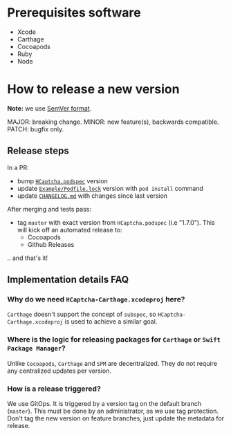 # Prerequisites software

- Xcode
- Carthage
- Cocoapods
- Ruby
- Node

# How to release a new version

**Note:** we use [SemVer format](https://semver.org/).

MAJOR: breaking change.
MINOR: new feature(s), backwards compatible.
PATCH: bugfix only.

## Release steps

In a PR:

- bump [`HCaptcha.podspec`](./HCaptcha.podspec) version
- update [`Example/Podfile.lock`](./Example/Podfile.lock) version with `pod install` command
- update [`CHANGELOG.md`](./CHANGELOG.md) with changes since last version

After merging and tests pass:

- tag `master` with exact version from `HCaptcha.podspec` (i.e "1.7.0"). This will kick off an automated release to:
	+ Cocoapods
	+ Github Releases
	
.. and that's it!

## Implementation details FAQ

### Why do we need `HCaptcha-Carthage.xcodeproj` here?

`Carthage` doesn't support the concept of `subspec`, so `HCaptcha-Carthage.xcodeproj` is used to achieve a similar goal.

### Where is the logic for releasing packages for `Carthage` or `Swift Package Manager`?

Unlike `Cocoapods`, `Carthage` and `SPM` are decentralized. They do not require any centralized updates per version.

### How is a release triggered?

We use GitOps. It is triggered by a version tag on the default branch (`master`). This must be done by an administrator, as we use tag protection. Don't tag the new version on feature branches, just update the metadata for release.
